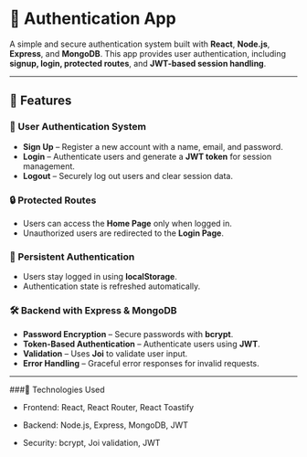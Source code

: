
# 🚀 Authentication App

A simple and secure authentication system built with **React**, **Node.js**, **Express**, and **MongoDB**. This app provides user authentication, including **signup, login, protected routes**, and **JWT-based session handling**.

---

## 🌟 Features

### 🔐 User Authentication System
- **Sign Up** – Register a new account with a name, email, and password.
- **Login** – Authenticate users and generate a **JWT token** for session management.
- **Logout** – Securely log out users and clear session data.

### 🔒 Protected Routes
- Users can access the **Home Page** only when logged in.
- Unauthorized users are redirected to the **Login Page**.

### 🔄 Persistent Authentication
- Users stay logged in using **localStorage**.
- Authentication state is refreshed automatically.

### 🛠️ Backend with Express & MongoDB
- **Password Encryption** – Secure passwords with **bcrypt**.
- **Token-Based Authentication** – Authenticate users using **JWT**.
- **Validation** – Uses **Joi** to validate user input.
- **Error Handling** – Graceful error responses for invalid requests.

---

###🔗 Technologies Used
- Frontend: React, React Router, React Toastify

- Backend: Node.js, Express, MongoDB, JWT

- Security: bcrypt, Joi validation, JWT

